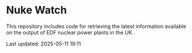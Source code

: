 # Nuke Watch

This repository includes code for retrieving the latest information available on the output of EDF nuclear power plants in the UK.

Last updated: 2025-05-11 19:11